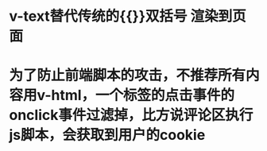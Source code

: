   # v-text替代传统的{{}}双括号 渲染到页面
  # 为了防止前端脚本的攻击，不推荐所有内容用v-html，一个标签的点击事件的onclick事件过滤掉，比方说评论区执行js脚本，会获取到用户的cookie